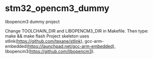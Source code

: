 stm32_opencm3_dummy
===================

libopencm3 dummy project

Change TOOLCHAIN_DIR and LIBOPENCM3_DIR in Makefile.
Then type:
make && make flash
Project skeleton uses stlink(https://github.com/texane/stlink), gcc-arm-embedded(https://launchpad.net/gcc-arm-embedded), libopencm3(https://github.com/libopencm3).
